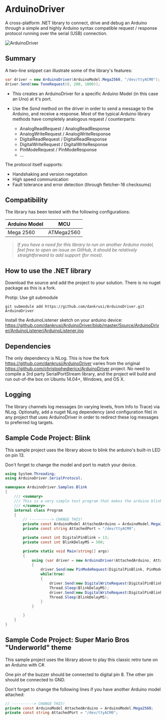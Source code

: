 # ArduinoDriver

A cross-platform .NET library to connect, drive and debug an Arduino through a simple and highly Arduino syntax compatible request / response protocol running over the serial (USB) connection.

![ArduinoDriver](https://github.com/christophediericx/ArduinoDriver/blob/master/Images/ArduinoDriver.png)

## Summary ##
A two-line snippet can illustrate some of the library's features:
```csharp
var driver = new ArduinoDriver(ArduinoModel.Mega2560, "/dev/ttyACM0");
driver.Send(new ToneRequest(8, 200, 1000));
```

* This creates an ArduinoDriver for a specific Arduino Model (in this case an Uno) at it's port.

* Use the *Send* method on the driver in order to send a message to the Arduino, and receive a response. Most of the typical Arduino library methods have completely analogous request / counterparts:

  * AnalogReadRequest / AnalogReadResponse
  * AnalogWriteRequest / AnalogWriteResponse
  * DigitalReadRequest / DigitalReadResponse
  * DigitalWriteRequest / DigitalWriteResponse
  * PinModeRequest / PinModeResponse
  * ...

The protocol itself supports:
* Handshaking and version negotation
* High speed communication
* Fault tolerance and error detection (through fletcher-16 checksums)

## Compatibility ##

The library has been tested with the following configurations:

| Arduino Model | MCU           |
| ------------- |:-------------:|
| Mega 2560     | ATMega2560    |

> *If you have a need for this library to run on another Arduino model, feel free to open an issue on GitHub, it should be relatively straightforward to add support (for most).*

## How to use the .NET library ##

Download the source and add the project to your solution. There is no nuget package as this is a fork.

Protip: Use git submodule

```
git submodule add https://github.com/dankrusi/ArduinoDriver.git ArduinoDriver
```

Install the ArduinoListener sketch on your arduino device: https://github.com/dankrusi/ArduinoDriver/blob/master/Source/ArduinoDriver/ArduinoListener/ArduinoListener.ino

## Dependencies ##

The only dependency is NLog. This is how the fork https://github.com/dankrusi/ArduinoDriver varies from the original https://github.com/christophediericx/ArduinoDriver project. No need to compile a 3rd party SerialPortStream library, and the project will build and run out-of-the box on Ubuntu 14.04+, Windows, and OS X.

## Logging ##

The library channels log messages (in varying levels, from Info to Trace) via NLog. Optionally, add a nuget NLog dependency (and configuration file) in any project that uses ArduinoDriver in order to redirect these log messages to preferred log targets.

## Sample Code Project: Blink ##

This sample project uses the library above to blink the arduino's built-in LED on pin 13.

Don't forget to change the model and port to match your device.

```csharp
using System.Threading;
using ArduinoDriver.SerialProtocol;

namespace ArduinoDriver.Samples.Blink
{
	/// <summary>
	/// This is a very simple test program that makes the arduino blink using the digital pin 13.
	/// </summary>
	internal class Program
	{
		// ----------> CHANGE THIS!
		private const ArduinoModel AttachedArduino = ArduinoModel.Mega2560;
		private const string AttachedPort = "/dev/ttyACM0";

		private const int DigitalPinBlink = 13;
		private const int BlinkDelayMS = 500;

		private static void Main(string[] args)
		{
			using (var driver = new ArduinoDriver(AttachedArduino, AttachedPort))
			{
				driver.Send(new PinModeRequest(DigitalPinBlink, PinMode.Output));
				while(true)
				{
					driver.Send(new DigitalWriteRequest(DigitalPinBlink, DigitalValue.High));
					Thread.Sleep(BlinkDelayMS);
					driver.Send(new DigitalWriteRequest(DigitalPinBlink, DigitalValue.Low));
					Thread.Sleep(BlinkDelayMS);
				}
			}

		}
	}
}
```

## Sample Code Project: Super Mario Bros "Underworld" theme ##

This sample project uses the library above to play this classic retro tune on an Arduino with C#.

One pin of the buzzer should be connected to digital pin 8. The other pin should be connected to GND.

Don't forget to change the following lines if you have another Arduino model attached:

```csharp
// ----------> CHANGE THIS!
private const ArduinoModel AttachedArduino = ArduinoModel.Mega2560;
private const string AttachedPort = "/dev/ttyACM0";
```
